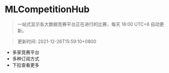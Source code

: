 # MLCompetitionHub

> 一站式显示各大数据竞赛平台正在进行的比赛，每天 16:00 UTC+8 自动更新。
  
> 更新时间: 2021-12-26T15:59:10+0800 

* 多家竞赛平台
* 多种订阅方式
* 下拉查看更多